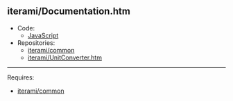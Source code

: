 iterami/Documentation.htm
-------------------------

* Code:
  * [JavaScript](https://github.com/iterami/Documentation.htm/blob/gh-pages/code/javascript.js)
* Repositories:
  * [iterami/common](https://github.com/iterami/Documentation.htm/blob/gh-pages/repositories/common.md)
  * [iterami/UnitConverter.htm](https://github.com/iterami/Documentation.htm/blob/gh-pages/repositories/unitconverter.md)

---

Requires:
* [iterami/common](https://github.com/iterami/common)
